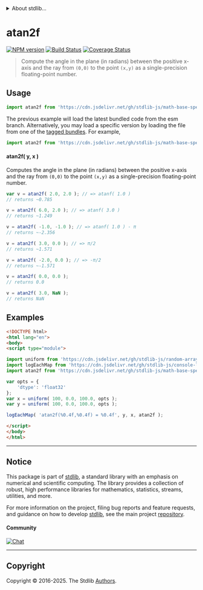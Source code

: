 <!--

@license Apache-2.0

Copyright (c) 2025 The Stdlib Authors.

Licensed under the Apache License, Version 2.0 (the "License");
you may not use this file except in compliance with the License.
You may obtain a copy of the License at

   http://www.apache.org/licenses/LICENSE-2.0

Unless required by applicable law or agreed to in writing, software
distributed under the License is distributed on an "AS IS" BASIS,
WITHOUT WARRANTIES OR CONDITIONS OF ANY KIND, either express or implied.
See the License for the specific language governing permissions and
limitations under the License.

-->


<details>
  <summary>
    About stdlib...
  </summary>
  <p>We believe in a future in which the web is a preferred environment for numerical computation. To help realize this future, we've built stdlib. stdlib is a standard library, with an emphasis on numerical and scientific computation, written in JavaScript (and C) for execution in browsers and in Node.js.</p>
  <p>The library is fully decomposable, being architected in such a way that you can swap out and mix and match APIs and functionality to cater to your exact preferences and use cases.</p>
  <p>When you use stdlib, you can be absolutely certain that you are using the most thorough, rigorous, well-written, studied, documented, tested, measured, and high-quality code out there.</p>
  <p>To join us in bringing numerical computing to the web, get started by checking us out on <a href="https://github.com/stdlib-js/stdlib">GitHub</a>, and please consider <a href="https://opencollective.com/stdlib">financially supporting stdlib</a>. We greatly appreciate your continued support!</p>
</details>

# atan2f

[![NPM version][npm-image]][npm-url] [![Build Status][test-image]][test-url] [![Coverage Status][coverage-image]][coverage-url] <!-- [![dependencies][dependencies-image]][dependencies-url] -->

> Compute the angle in the plane (in radians) between the positive x-axis and the ray from `(0,0)` to the point `(x,y)` as a single-precision floating-point number.



<section class="usage">

## Usage

```javascript
import atan2f from 'https://cdn.jsdelivr.net/gh/stdlib-js/math-base-special-atan2f@esm/index.mjs';
```
The previous example will load the latest bundled code from the esm branch. Alternatively, you may load a specific version by loading the file from one of the [tagged bundles](https://github.com/stdlib-js/math-base-special-atan2f/tags). For example,

```javascript
import atan2f from 'https://cdn.jsdelivr.net/gh/stdlib-js/math-base-special-atan2f@v0.0.0-esm/index.mjs';
```

#### atan2f( y, x )

Computes the angle in the plane (in radians) between the positive x-axis and the ray from `(0,0)` to the point `(x,y)` as a single-precision floating-point number.

```javascript
var v = atan2f( 2.0, 2.0 ); // => atanf( 1.0 )
// returns ~0.785

v = atan2f( 6.0, 2.0 ); // => atanf( 3.0 )
// returns ~1.249

v = atan2f( -1.0, -1.0 ); // => atanf( 1.0 ) - π
// returns ~-2.356

v = atan2f( 3.0, 0.0 ); // => π/2
// returns ~1.571

v = atan2f( -2.0, 0.0 ); // => -π/2
// returns ~-1.571

v = atan2f( 0.0, 0.0 );
// returns 0.0

v = atan2f( 3.0, NaN );
// returns NaN
```

</section>

<!-- /.usage -->

<section class="examples">

## Examples

<!-- eslint no-undef: "error" -->

```html
<!DOCTYPE html>
<html lang="en">
<body>
<script type="module">

import uniform from 'https://cdn.jsdelivr.net/gh/stdlib-js/random-array-uniform@esm/index.mjs';
import logEachMap from 'https://cdn.jsdelivr.net/gh/stdlib-js/console-log-each-map@esm/index.mjs';
import atan2f from 'https://cdn.jsdelivr.net/gh/stdlib-js/math-base-special-atan2f@esm/index.mjs';

var opts = {
    'dtype': 'float32'
};
var x = uniform( 100, 0.0, 100.0, opts );
var y = uniform( 100, 0.0, 100.0, opts );

logEachMap( 'atan2f(%0.4f,%0.4f) = %0.4f', y, x, atan2f );

</script>
</body>
</html>
```

</section>

<!-- /.examples -->

<!-- C interface documentation. -->



<!-- Section for related `stdlib` packages. Do not manually edit this section, as it is automatically populated. -->

<section class="related">

</section>

<!-- /.related -->

<!-- Section for all links. Make sure to keep an empty line after the `section` element and another before the `/section` close. -->


<section class="main-repo" >

* * *

## Notice

This package is part of [stdlib][stdlib], a standard library with an emphasis on numerical and scientific computing. The library provides a collection of robust, high performance libraries for mathematics, statistics, streams, utilities, and more.

For more information on the project, filing bug reports and feature requests, and guidance on how to develop [stdlib][stdlib], see the main project [repository][stdlib].

#### Community

[![Chat][chat-image]][chat-url]

---

## Copyright

Copyright &copy; 2016-2025. The Stdlib [Authors][stdlib-authors].

</section>

<!-- /.stdlib -->

<!-- Section for all links. Make sure to keep an empty line after the `section` element and another before the `/section` close. -->

<section class="links">

[npm-image]: http://img.shields.io/npm/v/@stdlib/math-base-special-atan2f.svg
[npm-url]: https://npmjs.org/package/@stdlib/math-base-special-atan2f

[test-image]: https://github.com/stdlib-js/math-base-special-atan2f/actions/workflows/test.yml/badge.svg?branch=main
[test-url]: https://github.com/stdlib-js/math-base-special-atan2f/actions/workflows/test.yml?query=branch:main

[coverage-image]: https://img.shields.io/codecov/c/github/stdlib-js/math-base-special-atan2f/main.svg
[coverage-url]: https://codecov.io/github/stdlib-js/math-base-special-atan2f?branch=main

<!--

[dependencies-image]: https://img.shields.io/david/stdlib-js/math-base-special-atan2f.svg
[dependencies-url]: https://david-dm.org/stdlib-js/math-base-special-atan2f/main

-->

[chat-image]: https://img.shields.io/gitter/room/stdlib-js/stdlib.svg
[chat-url]: https://app.gitter.im/#/room/#stdlib-js_stdlib:gitter.im

[stdlib]: https://github.com/stdlib-js/stdlib

[stdlib-authors]: https://github.com/stdlib-js/stdlib/graphs/contributors

[umd]: https://github.com/umdjs/umd
[es-module]: https://developer.mozilla.org/en-US/docs/Web/JavaScript/Guide/Modules

[deno-url]: https://github.com/stdlib-js/math-base-special-atan2f/tree/deno
[deno-readme]: https://github.com/stdlib-js/math-base-special-atan2f/blob/deno/README.md
[umd-url]: https://github.com/stdlib-js/math-base-special-atan2f/tree/umd
[umd-readme]: https://github.com/stdlib-js/math-base-special-atan2f/blob/umd/README.md
[esm-url]: https://github.com/stdlib-js/math-base-special-atan2f/tree/esm
[esm-readme]: https://github.com/stdlib-js/math-base-special-atan2f/blob/esm/README.md
[branches-url]: https://github.com/stdlib-js/math-base-special-atan2f/blob/main/branches.md

<!-- <related-links> -->

<!-- </related-links> -->

</section>

<!-- /.links -->
